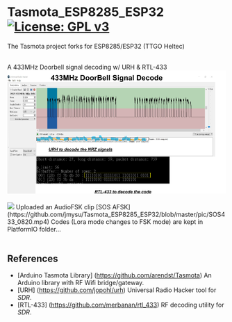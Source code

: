 # Tasmota_ESP8285_ESP32 [![License: GPL v3](https://img.shields.io/badge/License-GPLv3-blue.svg)](https://www.gnu.org/licenses/gpl-3.0)<br>
The Tasmota project forks for ESP8285/ESP32 (TTGO Heltec)

<br>
A 433MHz Doorbell signal decoding w/ URH & RTL-433<br>
<img src="pic/DoorBell433.png" width=720/>
<br><br>
<img src="pic/SOS433_0820.gif" width=640/>
Uploaded an AudioFSK clip [SOS AFSK](https://github.com/jmysu/Tasmota_ESP8285_ESP32/blob/master/pic/SOS433_0820.mp4)
Codes (Lora mode changes to FSK mode) are kept in PlatformIO folder...
<br><br>


## References
  - [Arduino Tasmota Library] (https://github.com/arendst/Tasmota) An Arduino library with RF Wifi bridge/gateway.
  - [URH] (https://github.com/jopohl/urh) Universal Radio Hacker tool for _SDR_.
  - [RTL-433] (https://github.com/merbanan/rtl_433) RF decoding utility for _SDR_.

